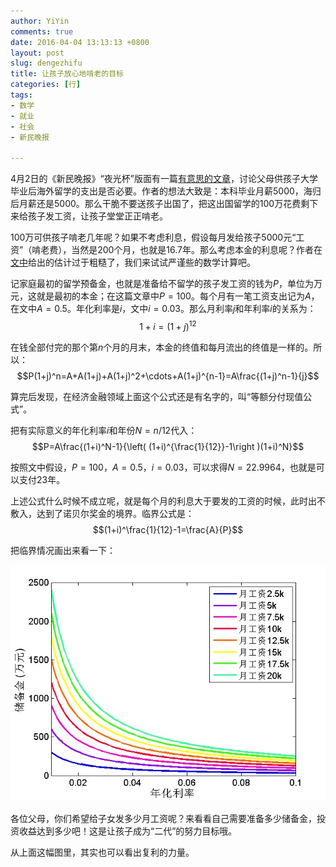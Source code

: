 ```yaml
---
author: YiYin
comments: true
date: 2016-04-04 13:13:13 +0800
layout: post
slug: dengezhifu
title: 让孩子放心地啃老的目标
categories: [行]
tags:
- 数学
- 就业
- 社会
- 新民晚报

---
```

4月2日的《新民晚报》“夜光杯”版面有一篇<a href="/public/images/kenlaozhifu_1.jpg" data-lightbox="klzf">有意思的文章</a>，讨论父母供孩子大学毕业后海外留学的支出是否必要。作者的想法大致是：本科毕业月薪5000，海归后月薪还是5000。那么干脆不要送孩子出国了，把这出国留学的100万花费剩下来给孩子发工资，让孩子堂堂正正啃老。

100万可供孩子啃老几年呢？如果不考虑利息，假设每月发给孩子5000元“工资”（啃老费），当然是200个月，也就是16.7年。那么考虑本金的利息呢？作者在<a href="/public/images/kenlaozhifu_1.jpg" data-lightbox="klzf">文中</a>给出的估计过于粗糙了，我们来试试严谨些的数学计算吧。

记家庭最初的留学预备金，也就是准备给不留学的孩子发工资的钱为$P$，单位为万元，这就是最初的本金；在这篇文章中$P=100$。每个月有一笔工资支出记为$A$，在文中$A=0.5$。年化利率是$i$，文中$i=0.03$。那么月利率$j$和年利率$i$的关系为：$$1+i=(1+j)^{12}$$

在钱全部付完的那个第$n$个月的月末，本金的终值和每月流出的终值是一样的。所以：
$$P(1+j)^n=A+A(1+j)+A(1+j)^2+\cdots+A(1+j)^{n-1}=A\frac{(1+j)^n-1}{j}$$

算完后发现，在经济金融领域上面这个公式还是有名字的，叫“等额分付现值公式”。

把有实际意义的年化利率$i$和年份$N=n/12$代入：
$$P=A\frac{(1+i)^N-1}{\left( (1+i)^{\frac{1}{12}}-1\right )(1+i)^N}$$

按照文中假设，$P=100$，$A=0.5$，$i=0.03$，可以求得$N=22.9964$，也就是可以支付23年。

上述公式什么时候不成立呢，就是每个月的利息大于要发的工资的时候，此时出不敷入，达到了诺贝尔奖金的境界。临界公式是：
$$(1+i)^\frac{1}{12}-1=\frac{A}{P}$$

把临界情况画出来看一下：

![](/public/images/gongzilinjie_1.jpg)

各位父母，你们希望给子女发多少月工资呢？来看看自己需要准备多少储备金，投资收益达到多少吧！这是让孩子成为“二代”的努力目标哦。

从上面这幅图里，其实也可以看出复利的力量。
